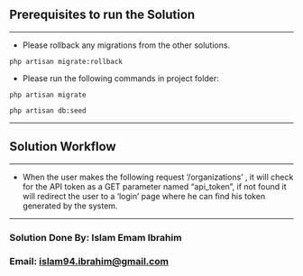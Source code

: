 ## Prerequisites to run the Solution
---
- Please rollback any migrations from the other solutions.
```
php artisan migrate:rollback
```
- Please run the following commands in project folder:
```
php artisan migrate
```
```
php artisan db:seed
```
---
## Solution Workflow
---
- When the user makes the following request ‘/organizations’ , it will check for the API token as a GET parameter named “api_token”, if not found it will redirect the user to a ‘login’ page where he can find his token generated by the system.
---

### Solution Done By: Islam Emam Ibrahim
### Email: islam94.ibrahim@gmail.com
